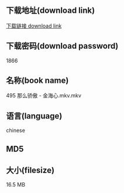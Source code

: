 ## 下载地址(download link)
[下载链接 download link](https://voluble-croquembouche-d321dc.netlify.app/?s=495+%E9%82%A3%E4%B9%88%E9%AA%84%E5%82%B2+-+%E9%87%91%E6%B5%B7%E5%BF%83.mkv)

## 下载密码(download password)
1866

## 名称(book name)
495 那么骄傲 - 金海心.mkv.mkv

## 语言(language)
chinese

## MD5


## 大小(filesize)
16.5 MB
